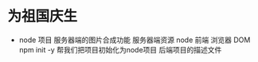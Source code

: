 # 为祖国庆生
- node 项目
    服务器端的图片合成功能 服务器端资源 node
    前端 浏览器 DOM
     npm init -y  帮我们把项目初始化为node项目
     后端项目的描述文件
     
